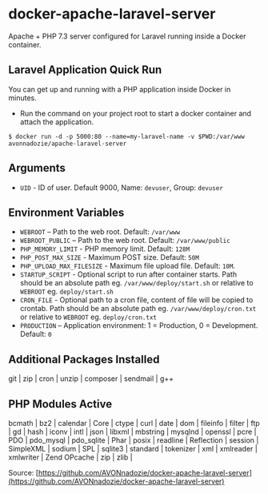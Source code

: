 # docker-apache-laravel-server
Apache + PHP 7.3 server configured for Laravel running inside a Docker container.

## Laravel Application Quick Run

You can get up and running with a PHP application inside Docker in minutes.

- Run the command on your project root to start a docker container and attach the application. 
```
$ docker run -d -p 5000:80 --name=my-laravel-name -v $PWD:/var/www avonnadozie/apache-laravel-server
```

## Arguments

- `UID` - ID of user. Default 9000, Name: `devuser`, Group: `devuser`

## Environment Variables

- `WEBROOT` – Path to the web root. Default: `/var/www`
- `WEBROOT_PUBLIC` – Path to the web root. Default: `/var/www/public`
- `PHP_MEMORY_LIMIT` - PHP memory limit. Default: `128M`
- `PHP_POST_MAX_SIZE` - Maximum POST size. Default: `50M`
- `PHP_UPLOAD_MAX_FILESIZE` - Maximum file upload file. Default: `10M`.
- `STARTUP_SCRIPT` - Optional script to run after container starts. Path should be an absolute path eg. `/var/www/deploy/start.sh` or relative to `WEBROOT` eg. `deploy/start.sh`
- `CRON_FILE` - Optional path to a cron file, content of file will be copied to crontab. Path should be an absolute path eg. `/var/www/deploy/cron.txt` or relative to `WEBROOT` eg. `deploy/cron.txt`
- `PRODUCTION` – Application environment: 1 = Production, 0 = Development. Default: `0`

## Additional Packages Installed
git |
zip |
cron |
unzip |
composer |
sendmail |
g++

## PHP Modules Active
bcmath |
bz2 |
calendar |
Core |
ctype |
curl |
date |
dom |
fileinfo |
filter |
ftp |
gd |
hash |
iconv |
intl |
json |
libxml |
mbstring |
mysqlnd |
openssl |
pcre |
PDO |
pdo_mysql |
pdo_sqlite |
Phar |
posix |
readline |
Reflection |
session |
SimpleXML |
sodium |
SPL |
sqlite3 |
standard |
tokenizer |
xml |
xmlreader |
xmlwriter |
Zend OPcache |
zip |
zlib |

Source: [https://github.com/AVONnadozie/docker-apache-laravel-server](https://github.com/AVONnadozie/docker-apache-laravel-server)
